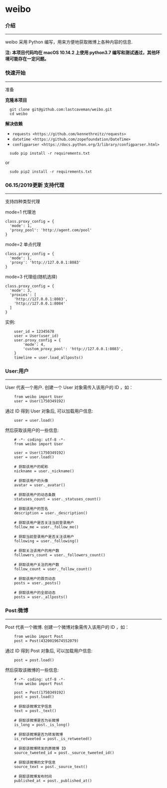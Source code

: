 # weibo

### 介绍 ###
----

weibo 采用 Python 编写，用来方便地获取微博上各种内容的信息.

**注: 本项目代码均在 macOS 10.14.2 上使用 python3.7 编写和测试通过，其他环境可能存在一定问题。**

### 快速开始 ###
---------

准备

**克隆本项目**
```
  git clone git@github.com:lastcaveman/weibo.git
  cd weibo
```

**解决依赖**

* `requests <https://github.com/kennethreitz/requests>`
* `datetime <https://github.com/zopefoundation/DateTime>`
* `configparser <https://docs.python.org/3/library/configparser.html>`


```
  sudo pip install -r requirements.txt
```

or

```
  sudo pip2 install -r requirements.txt
```

### 06.15/2019更新 支持代理 ###
---------
支持四种类型代理

mode=1 代理池 
```
class.proxy_config = {
  'mode': 1,
  'proxy_pool': 'http://agent.com/pool'
}
```

mode=2 单点代理
```
class.proxy_config = {
  'mode': 1,
  'proxy': 'http://127.0.0.1:8083'
}
```

mode=3 代理组(随机选择)
```
class.proxy_config = {
  'mode': 3,
  'proxies': [
    'http://127.0.0.1:8083',
    'http://127.0.0.1:8084'
  ]
}
```

实例: 
```
    user_id = 12345678
    user = User(user_id)
    user.proxy_config = {
        'mode': 4,
        'custom_proxy_pool': 'http://127.0.0.1:8083',
    }
    timeline = user.load_allposts()
```

### User:用户 ###
---------
User 代表一个用户. 创建一个 User 对象需传入该用户的 ID ，如：

```
    from weibo import User
    user = User(1750349192)
```

通过 ID 得到 User 对象后, 可以加载用户信息:
```
    user = user.load()
```
然后获取该用户的一些信息:

```
    # -*- coding: utf-8 -*-
    from weibo import User
    
    user = User(1750349192)
    user = user.load()

    # 获取该用户的昵称
    nickname = user._nickname()
    
    # 获取该用户的头像
    avatar = user._avatar()
    
    # 获取该用户的动态条数
    statuses_count = user._statuses_count()
    
    # 获取该用户的签名
    description = user._description()
    
    # 获取该用户是否关注当前登录用户
    follow_me = user._follow_me()
    
    # 获取当前登录用户是否关注该用户
    following = user._following()
    
    # 获取关注该用户的用户数
    followers_count = user._followers_count()
    
    # 获取该用户关注的用户数
    follow_count = user._follow_count()
    
    # 获取该用户的首页动态
    posts = user._posts()
    
    # 获取该用户的全部动态
    posts = user._allposts()
```

### Post:微博 ###
---------
Post 代表一个微博. 创建一个微博对象需传入该用户的 ID ，如：

```
    from weibo import Post
    post = Post(4320019674552079)
```

通过 ID 得到 Post 对象后, 可以加载用户信息:
```
    post = post.load()
```
然后获取该微博的一些信息:

```
    # -*- coding: utf-8 -*-
    from weibo import Post
    
    post = Post(1750349192)
    post = post.load()

    # 获取该微博文字信息
    text = post._text()
    
    # 获取该微博是否为长微博
    is_long = post._is_long()
    
    # 获取该微博是否为转发微博
    is_retweeted = post._is_retweeted()
    
    # 获取该微博转发的原微博 ID
    source_tweeted_id = post._source_tweeted_id()
    
    # 获取该微博的文字信息
    source_text = post._source_text()
    
    # 获取该微博发布时间
    published_at = post._published_at()

```